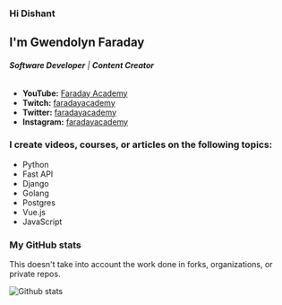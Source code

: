 
### Hi Dishant

## I'm Gwendolyn Faraday

###### ***Software Developer*** | ***Content Creator***

* **YouTube:** [Faraday Academy](https://youtube.com/c/FaradayAcademy)
* **Twitch:** [faradayacademy](https://twitch.tv/faradayacademy)
* **Twitter:** [faradayacademy](https://twitter.com/faradayacademy)
* **Instagram:** [faradayacademy](https://www.instagram.com/faradayacademy/)

### I create videos, courses, or articles on the following topics:

* Python
* Fast API
* Django
* Golang
* Postgres
* Vue.js
* JavaScript

### My GitHub stats

This doesn't take into account the work done in forks, organizations, or private repos.

![Github stats](https://github-readme-stats.vercel.app/api?username=gwenf&show_icons=true)


<!-- [![Top Langs](https://github-readme-stats.vercel.app/api/top-langs/?username=gwenf)](https://github.com/anuraghazra/github-readme-stats) -->
